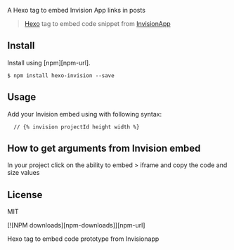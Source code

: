 
A Hexo tag to embed Invision App links in posts

> [Hexo] tag to embed code snippet from [InvisionApp](http://invisionapp.com)

## Install

Install using [npm][npm-url].

    $ npm install hexo-invision --save

## Usage

Add your Invision embed using with following syntax:

```
  // {% invision projectId height width %}
```
## How to get arguments from Invision embed
In your project click on the ability to embed > iframe and copy the code and size values


## License
MIT

[![NPM downloads][npm-downloads]][npm-url]

[homepage]: https://github.com/gunkdesign/hexo-invision
[hexo-invision]: https://github.com/gunkdesign/hexo-invision

[Hexo]: http://hexo.io/
Hexo tag to embed code prototype from Invisionapp